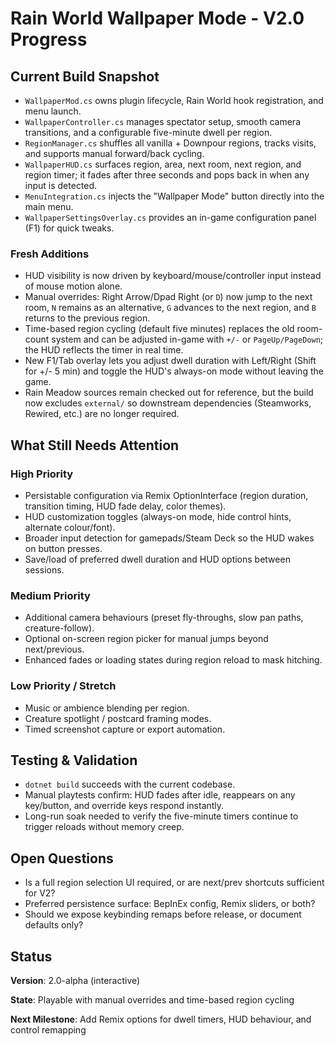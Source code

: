 # Rain World Wallpaper Mode - V2.0 Progress

## Current Build Snapshot
- `WallpaperMod.cs` owns plugin lifecycle, Rain World hook registration, and menu launch.
- `WallpaperController.cs` manages spectator setup, smooth camera transitions, and a configurable five-minute dwell per region.
- `RegionManager.cs` shuffles all vanilla + Downpour regions, tracks visits, and supports manual forward/back cycling.
- `WallpaperHUD.cs` surfaces region, area, next room, next region, and region timer; it fades after three seconds and pops back in when any input is detected.
- `MenuIntegration.cs` injects the "Wallpaper Mode" button directly into the main menu.
- `WallpaperSettingsOverlay.cs` provides an in-game configuration panel (F1) for quick tweaks.

### Fresh Additions
- HUD visibility is now driven by keyboard/mouse/controller input instead of mouse motion alone.
- Manual overrides: Right Arrow/Dpad Right (or  `D`) now jump to the next room, `N` remains as an alternative, `G` advances to the next region, and `B` returns to the previous region. 
- Time-based region cycling (default five minutes) replaces the old room-count system and can be adjusted in-game with  `+/-` or `PageUp/PageDown`; the HUD reflects the timer in real time. 
- New F1/Tab overlay lets you adjust dwell duration with Left/Right (Shift for +/- 5 min) and toggle the HUD's always-on mode without leaving the game.
- Rain Meadow sources remain checked out for reference, but the build now excludes `external/` so downstream dependencies (Steamworks, Rewired, etc.) are no longer required.

## What Still Needs Attention

### High Priority
- Persistable configuration via Remix OptionInterface (region duration, transition timing, HUD fade delay, color themes).
- HUD customization toggles (always-on mode, hide control hints, alternate colour/font).
- Broader input detection for gamepads/Steam Deck so the HUD wakes on button presses.
- Save/load of preferred dwell duration and HUD options between sessions.

### Medium Priority
- Additional camera behaviours (preset fly-throughs, slow pan paths, creature-follow).
- Optional on-screen region picker for manual jumps beyond next/previous.
- Enhanced fades or loading states during region reload to mask hitching.

### Low Priority / Stretch
- Music or ambience blending per region.
- Creature spotlight / postcard framing modes.
- Timed screenshot capture or export automation.

## Testing & Validation
- `dotnet build` succeeds with the current codebase.
- Manual playtests confirm: HUD fades after idle, reappears on any key/button, and override keys respond instantly.
- Long-run soak needed to verify the five-minute timers continue to trigger reloads without memory creep.

## Open Questions
- Is a full region selection UI required, or are next/prev shortcuts sufficient for V2?
- Preferred persistence surface: BepInEx config, Remix sliders, or both?
- Should we expose keybinding remaps before release, or document defaults only?

## Status
**Version**: 2.0-alpha (interactive)

**State**: Playable with manual overrides and time-based region cycling

**Next Milestone**: Add Remix options for dwell timers, HUD behaviour, and control remapping
